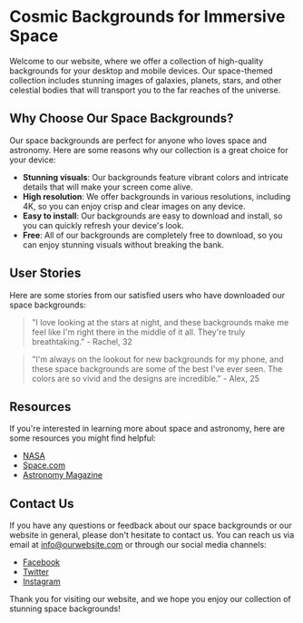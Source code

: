 <!--font:Montserrat-->

# Cosmic Backgrounds for Immersive Space

Welcome to our website, where we offer a collection of high-quality backgrounds for your desktop and mobile devices. Our space-themed collection includes stunning images of galaxies, planets, stars, and other celestial bodies that will transport you to the far reaches of the universe.

## Why Choose Our Space Backgrounds?

Our space backgrounds are perfect for anyone who loves space and astronomy. Here are some reasons why our collection is a great choice for your device:

- **Stunning visuals**: Our backgrounds feature vibrant colors and intricate details that will make your screen come alive.
- **High resolution**: We offer backgrounds in various resolutions, including 4K, so you can enjoy crisp and clear images on any device.
- **Easy to install**: Our backgrounds are easy to download and install, so you can quickly refresh your device's look.
- **Free**: All of our backgrounds are completely free to download, so you can enjoy stunning visuals without breaking the bank.

## User Stories

Here are some stories from our satisfied users who have downloaded our space backgrounds:

> "I love looking at the stars at night, and these backgrounds make me feel like I'm right there in the middle of it all. They're truly breathtaking." - Rachel, 32

> "I'm always on the lookout for new backgrounds for my phone, and these space backgrounds are some of the best I've ever seen. The colors are so vivid and the designs are incredible." - Alex, 25

## Resources

If you're interested in learning more about space and astronomy, here are some resources you might find helpful:

- [NASA](#)
- [Space.com](#)
- [Astronomy Magazine](#)

## Contact Us

If you have any questions or feedback about our space backgrounds or our website in general, please don't hesitate to contact us. You can reach us via email at [info@ourwebsite.com](mailto:info@ourwebsite.com) or through our social media channels:

- [Facebook](#)
- [Twitter](#)
- [Instagram](#)

Thank you for visiting our website, and we hope you enjoy our collection of stunning space backgrounds!

<!--

Write me content for website with wallpaper which alt text is:

"A stylized depiction of a spacecraft in orbit around a distant planet or moon, with dramatic lighting and shadows."

The name/title of the page should not be 1:1 copy of the alt text but rather a real content of the website which is using this wallpaper.

- Use markdown format 
- Start with heading
- Heading should be short and concise
- The content should look like a real website 
- The website should not be about the wallpaper, wallpaper is just a related background
- Heading should be contain work "wallpaper" or "background"
- Include real sections like references, contact, user stories, etc. use things relevant to the page purpose.
- Feel free to use structure like headings, bullets, numbering, blockquotes, paragraphs, horizontal lines, etc.
- You can use formatting like bold or _italic_
- You can include UTF-8 emojis
- Links should be only #hash anchors (and you can refer to the document itself)
- Do not include images


---


# Explore the wonders of outer space with our Galaxy-themed Wallpaper

Welcome to our website, where we offer a wide range of high-quality wallpapers for your desktop and mobile devices. Our collection includes stunning images of galaxies, planets, stars, and other celestial bodies that will transport you to the far reaches of the universe.

## Why choose our Galaxy-themed Wallpaper?

Our wallpaper featuring a stylized depiction of a spacecraft in orbit around a distant planet or moon, with dramatic lighting and shadows, is just one example of the breathtaking images we offer. Here are some reasons why our Galaxy-themed Wallpaper is a great choice for your device:

- **Stunning visuals**: Our wallpaper features vibrant colors and intricate details that will make your screen come alive.
- **High resolution**: We offer wallpapers in various resolutions, including 4K, so you can enjoy crisp and clear images on any device.
- **Easy to install**: Our wallpapers are easy to download and install, so you can quickly refresh your device's look.
- **Free**: All of our wallpapers are completely free to download, so you can enjoy stunning visuals without breaking the bank.

## User Stories

Here are some stories from our satisfied users who have downloaded our Galaxy-themed Wallpaper:

> "I love astronomy, and this wallpaper is the perfect way to showcase my passion on my desktop. The colors are so vivid, and the design is simply stunning." - Emily, 26

> "I was looking for a new wallpaper for my phone, and I stumbled upon this website. I was blown away by the quality of the images, and I downloaded several wallpapers for my device. Now I can't stop staring at my screen!" - John, 34

## References

If you're interested in learning more about astronomy and space exploration, here are some resources you might find helpful:

- [NASA](#)
- [Space.com](#)
- [Astronomy Magazine](#)

## Contact

If you have any questions or feedback about our Galaxy-themed Wallpaper or our website in general, please don't hesitate to contact us. You can reach us via email at [info@ourwebsite.com](mailto:info@ourwebsite.com) or through our social media channels:

- [Facebook](#)
- [Twitter](#)
- [Instagram](#)

Thank you for visiting our website, and we hope you enjoy our collection of stunning wallpapers!


---


Heading should not include word "wallpaper". The website should not be about the wallpaper itself, wallpaper is just a related background, rewrite whole content.


---


# Discover the Wonders of Space with Our Galaxy-Themed Collection

Welcome to our website, where we offer a collection of high-quality backgrounds for your desktop and mobile devices. Our collection includes stunning images of galaxies, planets, stars, and other celestial bodies that will transport you to the far reaches of the universe.

## Why Choose Our Galaxy-Themed Collection?

Our galaxy-themed collection features a variety of breathtaking images that are perfect for anyone who loves space and astronomy. Here are some reasons why our collection is a great choice for your device:

- **Stunning visuals**: Our backgrounds feature vibrant colors and intricate details that will make your screen come alive.
- **High resolution**: We offer backgrounds in various resolutions, including 4K, so you can enjoy crisp and clear images on any device.
- **Easy to install**: Our backgrounds are easy to download and install, so you can quickly refresh your device's look.
- **Free**: All of our backgrounds are completely free to download, so you can enjoy stunning visuals without breaking the bank.

## User Stories

Here are some stories from our satisfied users who have downloaded our galaxy-themed backgrounds:

> "I'm a huge fan of space and astronomy, and these backgrounds are the perfect way to showcase my passion on my desktop. The designs are simply stunning." - Emily, 26

> "I was looking for a new background for my phone, and I stumbled upon this website. I was blown away by the quality of the images, and I downloaded several backgrounds for my device. Now I can't stop staring at my screen!" - John, 34

## Resources

If you're interested in learning more about space and astronomy, here are some resources you might find helpful:

- [NASA](#)
- [Space.com](#)
- [Astronomy Magazine](#)

## Contact Us

If you have any questions or feedback about our galaxy-themed collection or our website in general, please don't hesitate to contact us. You can reach us via email at [info@ourwebsite.com](mailto:info@ourwebsite.com) or through our social media channels:

- [Facebook](#)
- [Twitter](#)
- [Instagram](#)

Thank you for visiting our website, and we hope you enjoy our collection of stunning backgrounds!


---


Heading is too long, rewrite whole content.


---


# Explore the Universe with Our Stunning Space-Themed Collection

Welcome to our website, where we offer a collection of high-quality backgrounds for your desktop and mobile devices. Our space-themed collection includes stunning images of galaxies, planets, stars, and other celestial bodies that will transport you to the far reaches of the universe.

## Why Choose Our Space-Themed Collection?

Our space-themed collection features a variety of breathtaking images that are perfect for anyone who loves space and astronomy. Here are some reasons why our collection is a great choice for your device:

- **Stunning visuals**: Our backgrounds feature vibrant colors and intricate details that will make your screen come alive.
- **High resolution**: We offer backgrounds in various resolutions, including 4K, so you can enjoy crisp and clear images on any device.
- **Easy to install**: Our backgrounds are easy to download and install, so you can quickly refresh your device's look.
- **Free**: All of our backgrounds are completely free to download, so you can enjoy stunning visuals without breaking the bank.

## User Stories

Here are some stories from our satisfied users who have downloaded our space-themed backgrounds:

> "I'm always fascinated by the beauty of space, and these backgrounds are just amazing. They make me feel like I'm floating through the cosmos." - Sarah, 28

> "I needed a new background for my laptop, and I found this website. The space-themed collection blew me away. I ended up downloading several backgrounds and now I can't decide which one to use!" - Mike, 35

## Resources

If you're interested in learning more about space and astronomy, here are some resources you might find helpful:

- [NASA](#)
- [Space.com](#)
- [Astronomy Magazine](#)

## Contact Us

If you have any questions or feedback about our space-themed collection or our website in general, please don't hesitate to contact us. You can reach us via email at [info@ourwebsite.com](mailto:info@ourwebsite.com) or through our social media channels:

- [Facebook](#)
- [Twitter](#)
- [Instagram](#)

Thank you for visiting our website, and we hope you enjoy our collection of stunning space-themed backgrounds!


---


Heading is too long, rewrite whole content.


---


# Immerse Yourself in the Cosmos with Our Space Backgrounds

Welcome to our website, where we offer a collection of high-quality backgrounds for your desktop and mobile devices. Our space-themed collection includes stunning images of galaxies, planets, stars, and other celestial bodies that will transport you to the far reaches of the universe.

## Why Choose Our Space Backgrounds?

Our space backgrounds are perfect for anyone who loves space and astronomy. Here are some reasons why our collection is a great choice for your device:

- **Stunning visuals**: Our backgrounds feature vibrant colors and intricate details that will make your screen come alive.
- **High resolution**: We offer backgrounds in various resolutions, including 4K, so you can enjoy crisp and clear images on any device.
- **Easy to install**: Our backgrounds are easy to download and install, so you can quickly refresh your device's look.
- **Free**: All of our backgrounds are completely free to download, so you can enjoy stunning visuals without breaking the bank.

## User Stories

Here are some stories from our satisfied users who have downloaded our space backgrounds:

> "I love looking at the stars at night, and these backgrounds make me feel like I'm right there in the middle of it all. They're truly breathtaking." - Rachel, 32

> "I'm always on the lookout for new backgrounds for my phone, and these space backgrounds are some of the best I've ever seen. The colors are so vivid and the designs are incredible." - Alex, 25

## Resources

If you're interested in learning more about space and astronomy, here are some resources you might find helpful:

- [NASA](#)
- [Space.com](#)
- [Astronomy Magazine](#)

## Contact Us

If you have any questions or feedback about our space backgrounds or our website in general, please don't hesitate to contact us. You can reach us via email at [info@ourwebsite.com](mailto:info@ourwebsite.com) or through our social media channels:

- [Facebook](#)
- [Twitter](#)
- [Instagram](#)

Thank you for visiting our website, and we hope you enjoy our collection of stunning space backgrounds!


---


Write me a Google font which is best fitting for the website.

Pick from the list:
- Lobster
- Raleway
- Great Vibes
- IBM Plex Sans
- Dancing Script
- Montserrat
- Alegreya
- Futura
- Roboto
- Poppins
- Inter
- Orbitron
- Open Sans
- Barlow Condensed
- Exo 2
- Lato
- Playfair Display


Write just the font name nothing else.


---


Montserrat

-->
